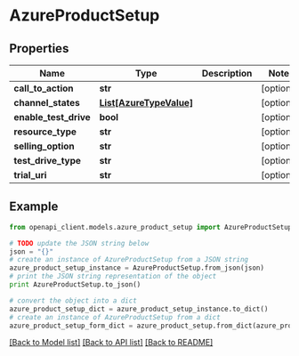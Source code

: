 # AzureProductSetup


## Properties
Name | Type | Description | Notes
------------ | ------------- | ------------- | -------------
**call_to_action** | **str** |  | [optional] 
**channel_states** | [**List[AzureTypeValue]**](AzureTypeValue.md) |  | [optional] 
**enable_test_drive** | **bool** |  | [optional] 
**resource_type** | **str** |  | [optional] 
**selling_option** | **str** |  | [optional] 
**test_drive_type** | **str** |  | [optional] 
**trial_uri** | **str** |  | [optional] 

## Example

```python
from openapi_client.models.azure_product_setup import AzureProductSetup

# TODO update the JSON string below
json = "{}"
# create an instance of AzureProductSetup from a JSON string
azure_product_setup_instance = AzureProductSetup.from_json(json)
# print the JSON string representation of the object
print AzureProductSetup.to_json()

# convert the object into a dict
azure_product_setup_dict = azure_product_setup_instance.to_dict()
# create an instance of AzureProductSetup from a dict
azure_product_setup_form_dict = azure_product_setup.from_dict(azure_product_setup_dict)
```
[[Back to Model list]](../README.md#documentation-for-models) [[Back to API list]](../README.md#documentation-for-api-endpoints) [[Back to README]](../README.md)


